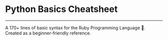 # Python Basics Cheatsheet
_________________________
A 170+ lines of basic syntax for the Ruby Programming Language 💎. Created as a beginner-friendly reference.